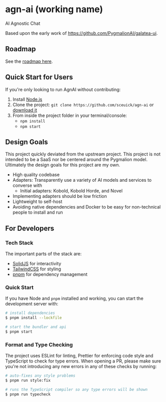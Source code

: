# agn-ai (working name)

AI Agnostic Chat

Based upon the early work of https://github.com/PygmalionAI/galatea-ui.

## Roadmap

See the [roadmap here](https://github.com/users/sceuick/projects/1).

## Quick Start for Users

If you're only looking to run AgnAI without contributing:

1. Install [Node.js](https://nodejs.org/en/download/)
2. Clone the project: `git clone https://github.com/sceuick/agn-ai` or [download it](https://github.com/sceuick/agn-ai/archive/refs/heads/dev.zip)
3. From inside the project folder in your terminal/console:
   - `npm install`
   - `npm start`

## Design Goals

This project quickly deviated from the upstream project. This project is not intended to be a SaaS nor be centered around the Pygmalion model.  
Ultimately the design goals for this project are my own.

- High quality codebase
- Adapters: Transparently use a variety of AI models and services to converse with
  - Initial adapters: Kobold, Kobold Horde, and Novel
- Implementing adapters should be low friction
- Lightweight to self-host
- Avoiding native dependencies and Docker to be easy for non-technical people to install and run

## For Developers

### Tech Stack

The important parts of the stack are:

- [SolidJS](https://www.solidjs.com/) for interactivity
- [TailwindCSS](https://tailwindcss.com/) for styling
- [pnpm](https://pnpm.io/) for dependency management

### Quick Start

If you have Node and `pnpm` installed and working, you can start the development server with:

```bash
# install dependencies
$ pnpm install --lockfile

# start the bundler and api
$ pnpm start
```

### Format and Type Checking

The project uses ESLint for linting, Prettier for enforcing code style and TypeScript to check for type errors. When opening a PR, please make sure you're not introducing any new errors in any of these checks by running:

```bash
# auto-fixes any style problems
$ pnpm run style:fix

# runs the TypeScript compiler so any type errors will be shown
$ pnpm run typecheck
```
